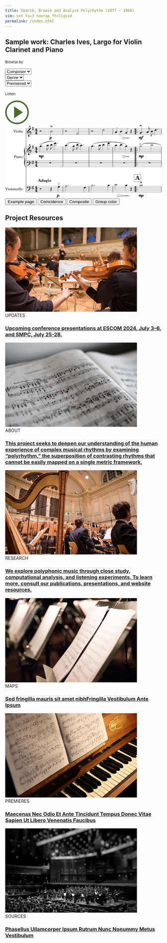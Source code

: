 ```yaml
---
title: Search, Browse and Analyze Polyrhythm (1877 – 1969)
vim: set ts=3 nowrap ft=liquid
permalink: /index.html
---
```



<!-- Sample Work -->
<section>
	<div class="container px-3 my-4">
		<div class="row">
			<div class="col-12">
				<div class="text-center">
					<h2><span>Sample work:</span> Charles Ives, Largo for Violin Clarinet and Piano</h2>
				</div>
			</div>
		</div>
		<!-- Browse by -->
		<div class="row">
			<div class="col-12 col-lg-6">
				<p role="heading"><small>Browse by</small></p>
				<!-- Composer -->
				<div class="btn-group mb-3 mb-lg-0">
					<select class="form-select form-select--primary" aria-label="Composer">
						<option selected>Composer</option>
						<option value="1">One</option>
						<option value="2">Two</option>
						<option value="3">Three</option>
					</select>
				</div>
				<!-- Genre -->
				<div class="btn-group mb-3 mb-lg-0">
					<select class="form-select form-select--primary" aria-label="Genre">
						<option selected>Genre</option>
						<option value="1">One</option>
						<option value="2">Two</option>
						<option value="3">Three</option>
					</select>
				</div>
				<!-- Premiered -->
				<div class="btn-group mb-3 mb-lg-0">
					<select class="form-select form-select--primary" aria-label="Premiered">
						<option selected>Premiered</option>
						<option value="1">One</option>
						<option value="2">Two</option>
						<option value="3">Three</option>
					</select>
				</div>
			</div>
			<!-- Listen -->
			<div class="col-12 col-lg-6 float-lg-end mt-4 mt-lg-0">
				<p class="float-lg-end" role="heading"><small>Listen</small></p>
				<a href="#"><img class="float-lg-end play-icon" src="assets/img/play.svg" alt="play button"></a>
			</div>
		</div>
		<!-- Image -->
		<div class="row mt-5">
			<div class="col-12">
				<div class="text-center">
					<img class="img-fluid mb-3" src="assets/img/sample-work.jpg" alt="sample work">
				</div>
			</div>
		</div>
		<div class="row">
			<div class="col-12">
				<!-- Example page -->
				<button type="button" class="btn btn-secondary btn-secondary-dark float-md-end mb-3 mb-lg-0 ms-1">
					Example page
				</button>
				<!-- Coincidence -->
				<button type="button" class="btn btn-secondary float-md-end mb-3 mb-lg-0 ms-1">
					Coincidence
				</button>
				<!-- Composite -->
				<button type="button" class="btn btn-secondary float-md-end mb-3 mb-lg-0 ms-1">
					Composite
				</button>
				<!-- Group color -->
				<button type="button" class="btn btn-secondary float-md-end mb-3 mb-lg-0">
					Group color
				</button>
			</div>
		</div>
	</div>
</section>

<!-- Project Resources-->
<section>
	<div class="container px-3 my-5">
		<div class="row justify-content-center">
			<div class="col-12">
				<div class="text-center">
					<h2>Project Resources</h2>
				</div>
			</div>
		</div>
		<div class="row g-3 g-lg-4 mt-2">
			<!-- 1 -->
			<div class="col-md-6 col-lg-4 mb-4">
				<div class="card h-100 border-0">
					<img class="card-img-top card-img-bottom mb-3" src="assets/img/project-resources-1.jpg" alt="updates">
					<div class="card-body p-0">
						<div class="category mb-2">UPDATES</div>
						<a class="text-decoration-none link-dark stretched-link" href="updates" role="button"><h3 class="card-title mb-3">Upcoming conference presentations at ESCOM 2024, July 3–6, and SMPC, July 25-28.</h3></a>
					</div>
				</div>
			</div>
			<!-- 2 -->
			<div class="col-md-6 col-lg-4 mb-4">
				<div class="card h-100 border-0">
					<img class="card-img-top card-img-bottom mb-3" src="assets/img/project-resources-2.jpg" alt="about">
					<div class="card-body p-0">
						<div class="category mb-2">ABOUT</div>
						<a class="text-decoration-none link-dark stretched-link" href="#" role="button"><h3 class="card-title mb-3">This project seeks to deepen our understanding of the human experience of complex musical rhythms by examining “polyrhythm,” the superposition of contrasting rhythms that cannot be easily mapped on a single metric framework.</h3></a>
					</div>
				</div>
			</div>
			<!-- 3 -->
			<div class="col-md-6 col-lg-4 mb-4">
				<div class="card h-100 border-0">
					<img class="card-img-top card-img-bottom mb-3" src="assets/img/project-resources-3.jpg" alt="research">
					<div class="card-body p-0">
						<div class="category mb-2">RESEARCH</div>
						<a class="text-decoration-none link-dark stretched-link" href="#" role="button"><h3 class="card-title mb-3">We explore polyphonic music through close study, computational analysis, and listening experiments. To learn more, consult our publications, presentations, and website resources. </h3></a>
					</div>
				</div>
			</div>
			<!-- 4 -->
			<div class="col-md-6 col-lg-4 mb-4">
				<div class="card h-100 border-0">
					<img class="card-img-top card-img-bottom mb-3" src="assets/img/project-resources-4.jpg" alt="maps">
					<div class="card-body p-0">
						<div class="category mb-2">MAPS</div>
						<a class="text-decoration-none link-dark stretched-link" href="#" role="button"><h3 class="card-title mb-3">Sed fringilla mauris sit amet nibhFringilla Vestibulum Ante Ipsum</h3></a>
					</div>
				</div>
			</div>
			<!-- 5 -->
			<div class="col-md-6 col-lg-4 mb-4">
				<div class="card h-100 border-0">
					<img class="card-img-top card-img-bottom mb-3" src="assets/img/project-resources-5.jpg" alt="premieres">
					<div class="card-body p-0">
						<div class="category mb-2">PREMIERES</div>
						<a class="text-decoration-none link-dark stretched-link" href="#" role="button"><h3 class="card-title mb-3">Maecenas Nec Odio Et Ante Tincidunt Tempus Donec Vitae Sapien Ut Libero Venenatis Faucibus</h3></a>
					</div>
				</div>
			</div>
			<!-- 6 -->
			<div class="col-md-6 col-lg-4 mb-4">
				<div class="card h-100 border-0">
					<img class="card-img-top card-img-bottom mb-3" src="assets/img/project-resources-6.jpg" alt="sources">
					<div class="card-body p-0">
						<div class="category mb-2">SOURCES</div>
						<a class="text-decoration-none link-dark stretched-link" href="#" role="button"><h3 class="card-title mb-3">Phasellus Ullamcorper Ipsum Rutrum Nunc Nonummy Metus Vestibulum</h3></a>
					</div>
				</div>
			</div>
		</div>
	</div>
</section>



